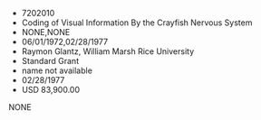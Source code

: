 * 7202010
* Coding of Visual Information By the Crayfish Nervous System
* NONE,NONE
* 06/01/1972,02/28/1977
* Raymon Glantz, William Marsh Rice University
* Standard Grant
*   name not available
* 02/28/1977
* USD 83,900.00

NONE